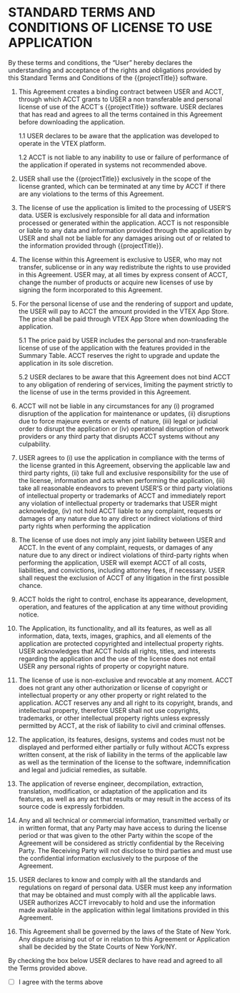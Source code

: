 # STANDARD TERMS AND CONDITIONS OF LICENSE TO USE APPLICATION

By these terms and conditions, the “User” hereby declares the understanding and acceptance of the rights and obligations provided by this Standard Terms and Conditions of the {{projectTitle}} software.

1. This Agreement creates a binding contract between USER and ACCT, through which ACCT grants to USER a non transferable and personal license of use of the ACCT´s {{projectTitle}} software. USER declares that has read and agrees to all the terms contained in this Agreement before downloading the application.

   1.1 USER declares to be aware that the application was developed to operate in the VTEX platform.

   1.2 ACCT is not liable to any inability to use or failure of performance of the application if operated in systems not recommended above.

2. USER shall use the {{projectTitle}} exclusively in the scope of the license granted, which can be terminated at any time by ACCT if there are any violations to the terms of this Agreement.

3. The license of use the application is limited to the processing of USER’S data. USER is exclusively responsible for all data and information processed or generated within the application. ACCT is not responsible or liable to any data and information provided through the application by USER and shall not be liable for any damages arising out of or related to the information provided through {{projectTitle}}.

4. The license within this Agreement is exclusive to USER, who may not transfer, sublicense or in any way redistribute the rights to use provided in this Agreement. USER may, at all times by express consent of ACCT, change the number of products or acquire new licenses of use by signing the form incorporated to this Agreement.

5. For the personal license of use and the rendering of support and update, the USER will pay to ACCT the amount provided in the VTEX App Store. The price shall be paid through VTEX App Store when downloading the application.

   5.1 The price paid by USER includes the personal and non-transferable license of use of the application with the features provided in the Summary Table. ACCT reserves the right to upgrade and update the application in its sole discretion.

   5.2 USER declares to be aware that this Agreement does not bind ACCT to any obligation of rendering of services, limiting the payment strictly to the license of use in the terms provided in this Agreement.

6. ACCT will not be liable in any circumstances for any (i) programed disruption of the application for maintenance or updates, (ii) disruptions due to force majeure events or events of nature, (iii) legal or judicial order to disrupt the application or (iv) operational disruption of network providers or any third party that disrupts ACCT systems without any culpability.

7. USER agrees to (i) use the application in compliance with the terms of the license granted in this Agreement, observing the applicable law and third party rights, (ii) take full and exclusive responsibility for the use of the license, information and acts when performing the application, (iii) take all reasonable endeavors to prevent USER’S or third party violations of intellectual property or trademarks of ACCT and immediately report any violation of intellectual property or trademarks that USER might acknowledge, (iv) not hold ACCT liable to any complaint, requests or damages of any nature due to any direct or indirect violations of third party rights when performing the application

8. The license of use does not imply any joint liability between USER and ACCT. In the event of any complaint, requests, or damages of any nature due to any direct or indirect violations of third-party rights when performing the application, USER will exempt ACCT of all costs, liabilities, and convictions, including attorney fees, if necessary. USER shall request the exclusion of ACCT of any litigation in the first possible chance.

9. ACCT holds the right to control, enchase its appearance, development, operation, and features of the application at any time without providing notice.

10. The Application, its functionality, and all its features, as well as all information, data, texts, images, graphics, and all elements of the application are protected copyrighted and intellectual property rights. USER acknowledges that ACCT holds all rights, titles, and interests regarding the application and the use of the license does not entail USER any personal rights of property or copyright nature.

11. The license of use is non-exclusive and revocable at any moment. ACCT does not grant any other authorization or license of copyright or intellectual property or any other property or right related to the application. ACCT reserves any and all right to its copyright, brands, and intellectual property, therefore USER shall not use copyrights, trademarks, or other intellectual property rights unless expressly permitted by ACCT, at the risk of liability to civil and criminal offenses.

12. The application, its features, designs, systems and codes must not be displayed and performed either partially or fully without ACCTs express written consent, at the risk of liability in the terms of the applicable law as well as the termination of the license to the software, indemnification and legal and judicial remedies, as suitable.

13. The application of reverse engineer, decompilation, extraction, translation, modification, or adaptation of the application and its features, as well as any act that results or may result in the access of its source code is expressly forbidden.

14. Any and all technical or commercial information, transmitted verbally or in written format, that any Party may have access to during the license period or that was given to the other Party within the scope of the Agreement will be considered as strictly confidential by the Receiving Party. The Receiving Party will not disclose to third parties and must use the confidential information exclusively to the purpose of the Agreement.

15. USER declares to know and comply with all the standards and regulations on regard of personal data. USER must keep any information that may be obtained and must comply with all the applicable laws. USER authorizes ACCT irrevocably to hold and use the information made available in the application within legal limitations provided in this Agreement.

16. This Agreement shall be governed by the laws of the State of New York. Any dispute arising out of or in relation to this Agreement or Application shall be decided by the State Courts of New York/NY.

By checking the box below USER declares to have read and agreed to all the Terms provided above.

- [ ] I agree with the terms above
